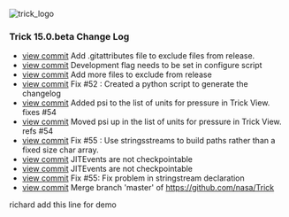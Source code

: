 ![trick_logo](https://raw.github.com/nasa/Trick/master/trick-0.png)
### Trick 15.0.beta Change Log
* [view commit](http://github.com/nasa/Trick/commit/13b2ba644674f57db83644ba76a75879dd5d723d) Add .gitattributes file to exclude files from release.
* [view commit](http://github.com/nasa/Trick/commit/2972685f712efbf82d53af2e4c2001bacbcef6c7) Development flag needs to be set in configure script
* [view commit](http://github.com/nasa/Trick/commit/108ec3ebf925dff46c9833e85f3daa988c504b1d) Add more files to exclude from release
* [view commit](http://github.com/nasa/Trick/commit/d8013068cc56ff0a43a49d876bbdad45e5b2570b) Fix #52 : Created a python script to generate the changelog
* [view commit](http://github.com/nasa/Trick/commit/f85c8e67876b51f7f32a3714fc520f0d542a1a56) Added psi to the list of units for pressure in Trick View. fixes #54
* [view commit](http://github.com/nasa/Trick/commit/08138fef872c94409a197f3e52afa4a3b1f9aa8c) Moved psi up in the list of units for pressure in Trick View. refs #54
* [view commit](http://github.com/nasa/Trick/commit/eb464199513d31fa8a717b4e530b8235055984e7) Fix #55 : Use stringsstreams to build paths rather than a fixed size char array.
* [view commit](http://github.com/nasa/Trick/commit/24fe5adaecc7146582133c2905e01567cf14d599) JITEvents are not checkpointable
* [view commit](http://github.com/nasa/Trick/commit/83e68ef26e45e1dc4da17754647a8a1f33429eb7) JITEvents are not checkpointable
* [view commit](http://github.com/nasa/Trick/commit/bc9746db6ce52d94262b622f37b104723afadb04) Fix #55: Fix problem in stringstream declaration
* [view commit](http://github.com/nasa/Trick/commit/899b0d3efe75ac1efe7a1b4691ede66084f92b54) Merge branch 'master' of https://github.com/nasa/Trick

richard add this line for demo
